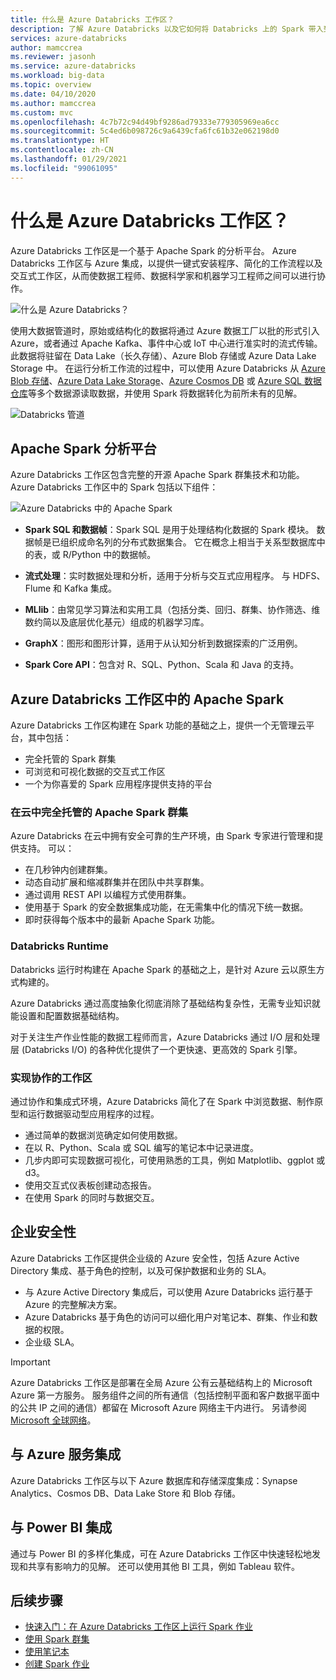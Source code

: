```yaml
---
title: 什么是 Azure Databricks 工作区？
description: 了解 Azure Databricks 以及它如何将 Databricks 上的 Spark 带入到 Azure 中。 Azure Databricks 是基于 Apache Spark 的分析平台，已针对 Microsoft Azure 云服务平台进行优化。
services: azure-databricks
author: mamccrea
ms.reviewer: jasonh
ms.service: azure-databricks
ms.workload: big-data
ms.topic: overview
ms.date: 04/10/2020
ms.author: mamccrea
ms.custom: mvc
ms.openlocfilehash: 4c7b72c94d49bf9286ad79333e779305969ea6cc
ms.sourcegitcommit: 5c4ed6b098726c9a6439cfa6fc61b32e062198d0
ms.translationtype: HT
ms.contentlocale: zh-CN
ms.lasthandoff: 01/29/2021
ms.locfileid: "99061095"
---
```

# <a name="what-is-azure-databricks-workspace"></a>什么是 Azure Databricks 工作区？

Azure Databricks 工作区是一个基于 Apache Spark 的分析平台。 Azure Databricks 工作区与 Azure 集成，以提供一键式安装程序、简化的工作流程以及交互式工作区，从而使数据工程师、数据科学家和机器学习工程师之间可以进行协作。

![什么是 Azure Databricks？](./media/what-is-azure-databricks/azure-databricks-overview.png "什么是 Azure Databricks？")

使用大数据管道时，原始或结构化的数据将通过 Azure 数据工厂以批的形式引入 Azure，或者通过 Apache Kafka、事件中心或 IoT 中心进行准实时的流式传输。 此数据将驻留在 Data Lake（长久存储）、Azure Blob 存储或 Azure Data Lake Storage 中。 在运行分析工作流的过程中，可以使用 Azure Databricks 从 [Azure Blob 存储](/azure/storage/blobs/storage-blobs-introduction)、[Azure Data Lake Storage](/azure/data-lake-store/index)、[Azure Cosmos DB](/azure/cosmos-db/index) 或 [Azure SQL 数据仓库](/azure/synapse-analytics/sql-data-warehouse/index)等多个数据源读取数据，并使用 Spark 将数据转化为前所未有的见解。

![Databricks 管道](./media/what-is-azure-databricks/databricks-pipeline.png)

## <a name="apache-spark-analytics-platform"></a>Apache Spark 分析平台

Azure Databricks 工作区包含完整的开源 Apache Spark 群集技术和功能。 Azure Databricks 工作区中的 Spark 包括以下组件：

![Azure Databricks 中的 Apache Spark](./media/what-is-azure-databricks/apache-spark-ecosystem-databricks.png "Azure Databricks 中的 Apache Spark")

* **Spark SQL 和数据帧**：Spark SQL 是用于处理结构化数据的 Spark 模块。 数据帧是已组织成命名列的分布式数据集合。 它在概念上相当于关系型数据库中的表，或 R/Python 中的数据帧。

* **流式处理**：实时数据处理和分析，适用于分析与交互式应用程序。 与 HDFS、Flume 和 Kafka 集成。

* **MLlib**：由常见学习算法和实用工具（包括分类、回归、群集、协作筛选、维数约简以及底层优化基元）组成的机器学习库。

* **GraphX**：图形和图形计算，适用于从认知分析到数据探索的广泛用例。

* **Spark Core API**：包含对 R、SQL、Python、Scala 和 Java 的支持。

## <a name="apache-spark-in-azure-databricks-workspace"></a>Azure Databricks 工作区中的 Apache Spark

Azure Databricks 工作区构建在 Spark 功能的基础之上，提供一个无管理云平台，其中包括：

- 完全托管的 Spark 群集
- 可浏览和可视化数据的交互式工作区
- 一个为你喜爱的 Spark 应用程序提供支持的平台

### <a name="fully-managed-apache-spark-clusters-in-the-cloud"></a>在云中完全托管的 Apache Spark 群集

Azure Databricks 在云中拥有安全可靠的生产环境，由 Spark 专家进行管理和提供支持。 可以：

* 在几秒钟内创建群集。
* 动态自动扩展和缩减群集并在团队中共享群集。 
* 通过调用 REST API 以编程方式使用群集。
* 使用基于 Spark 的安全数据集成功能，在无需集中化的情况下统一数据。 
* 即时获得每个版本中的最新 Apache Spark 功能。

### <a name="databricks-runtime"></a>Databricks Runtime

Databricks 运行时构建在 Apache Spark 的基础之上，是针对 Azure 云以原生方式构建的。 

Azure Databricks 通过高度抽象化彻底消除了基础结构复杂性，无需专业知识就能设置和配置数据基础结构。

对于关注生产作业性能的数据工程师而言，Azure Databricks 通过 I/O 层和处理层 (Databricks I/O) 的各种优化提供了一个更快速、更高效的 Spark 引擎。

### <a name="workspace-for-collaboration"></a>实现协作的工作区

通过协作和集成式环境，Azure Databricks 简化了在 Spark 中浏览数据、制作原型和运行数据驱动型应用程序的过程。

* 通过简单的数据浏览确定如何使用数据。
* 在以 R、Python、Scala 或 SQL 编写的笔记本中记录进度。
* 几步内即可实现数据可视化，可使用熟悉的工具，例如 Matplotlib、ggplot 或 d3。
* 使用交互式仪表板创建动态报告。
* 在使用 Spark 的同时与数据交互。

## <a name="enterprise-security"></a>企业安全性

Azure Databricks 工作区提供企业级的 Azure 安全性，包括 Azure Active Directory 集成、基于角色的控制，以及可保护数据和业务的 SLA。

* 与 Azure Active Directory 集成后，可以使用 Azure Databricks 运行基于 Azure 的完整解决方案。
* Azure Databricks 基于角色的访问可以细化用户对笔记本、群集、作业和数据的权限。
* 企业级 SLA。 

> [!IMPORTANT]
>
> Azure Databricks 工作区是部署在全局 Azure 公有云基础结构上的 Microsoft Azure 第一方服务。 服务组件之间的所有通信（包括控制平面和客户数据平面中的公共 IP 之间的通信）都留在 Microsoft Azure 网络主干内进行。 另请参阅 [Microsoft 全球网络](https://docs.microsoft.com/azure/networking/microsoft-global-network)。


## <a name="integration-with-azure-services"></a>与 Azure 服务集成

Azure Databricks 工作区与以下 Azure 数据库和存储深度集成：Synapse Analytics、Cosmos DB、Data Lake Store 和 Blob 存储。

## <a name="integration-with-power-bi"></a>与 Power BI 集成

通过与 Power BI 的多样化集成，可在 Azure Databricks 工作区中快速轻松地发现和共享有影响力的见解。 还可以使用其他 BI 工具，例如 Tableau 软件。

## <a name="next-steps"></a>后续步骤

* [快速入门：在 Azure Databricks 工作区上运行 Spark 作业](quickstart-create-databricks-workspace-portal.md)
* [使用 Spark 群集](/azure/databricks/clusters/index)
* [使用笔记本](/azure/databricks/notebooks/index)
* [创建 Spark 作业](/azure/databricks/jobs)

 
